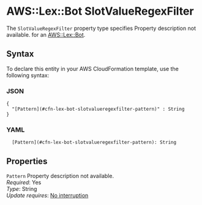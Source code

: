 # AWS::Lex::Bot SlotValueRegexFilter<a name="aws-properties-lex-bot-slotvalueregexfilter"></a>

<a name="aws-properties-lex-bot-slotvalueregexfilter-description"></a>The `SlotValueRegexFilter` property type specifies Property description not available\. for an [AWS::Lex::Bot](aws-resource-lex-bot.md)\.

## Syntax<a name="aws-properties-lex-bot-slotvalueregexfilter-syntax"></a>

To declare this entity in your AWS CloudFormation template, use the following syntax:

### JSON<a name="aws-properties-lex-bot-slotvalueregexfilter-syntax.json"></a>

```
{
  "[Pattern](#cfn-lex-bot-slotvalueregexfilter-pattern)" : String
}
```

### YAML<a name="aws-properties-lex-bot-slotvalueregexfilter-syntax.yaml"></a>

```
  [Pattern](#cfn-lex-bot-slotvalueregexfilter-pattern): String
```

## Properties<a name="aws-properties-lex-bot-slotvalueregexfilter-properties"></a>

`Pattern`  <a name="cfn-lex-bot-slotvalueregexfilter-pattern"></a>
Property description not available\.  
*Required*: Yes  
*Type*: String  
*Update requires*: [No interruption](https://docs.aws.amazon.com/AWSCloudFormation/latest/UserGuide/using-cfn-updating-stacks-update-behaviors.html#update-no-interrupt)
